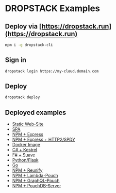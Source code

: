 # DROPSTACK Examples

## Deploy via [https://dropstack.run](https://dropstack.run)

```bash
npm i -g dropstack-cli
```

## Sign in

```bash
dropstack login https://my-cloud.domain.com
```

## Deploy

```bash
dropstack deploy
```

## Deployed examples

* [Static Web-Site](https://ngibhshm.services.dropstack.run)
* [SPA](https://okwwqnkl.services.dropstack.run)
* [NPM + Express](https://urcbyrfw.services.dropstack.run)
* [NPM + Express + HTTP2/SPDY](https://http2-express.services.dropstack.run)
* [Docker Image](https://waedjrfh.services.dropstack.run)
* [C# + Kestrel](https://sntdqrvq.services.dropstack.run)
* [F# + Suave](https://whwgikhc.services.dropstack.run)
* [Python/Flask](https://wjdqtkuz.services.dropstack.run)
* [Go](https://bwrbytxq.services.dropstack.run)
* [NPM + Reunify](https://byctvaxf.services.dropstack.run)
* [NPM + Lambda-Pouch](https://momnhgvw.services.dropstack.run/example)
* [NPM + GraphQL-Pouch](https://isgcwogq.services.dropstack.run/graphql)
* [NPM + PouchDB-Server](https://oqxuukwd.services.dropstack.run/_utils)